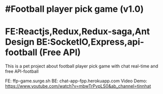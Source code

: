 # #Football player pick game (v1.0)

FE:Reactjs,Redux,Redux-saga,Ant Design
BE:SocketIO,Express,api-football (Free API)
============================================================================
This is a pet project about football player pick game with chat real-time and free API-football

FE: ffp-game.surge.sh
BE: chat-app-fpp.herokuapp.com
Video Demo: https://www.youtube.com/watch?v=mbwTrPvpLS0&ab_channel=tinnhat
